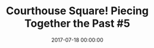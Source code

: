 ---
_schema: default
title: 'Courthouse Square! Piecing Together the Past #5'
link: https://www.geocaching.com/geocache/GC73RQ1_courthouse-square-piecing-together-the-past-5
owner: STEARanger
date: 2017-07-18 00:00:00
log_type: Found it
display_coords: N 41° 24.500' W 075° 39.654'
latitude: '41.408333'
longitude: '-75.660900'
first_stage: false
bogus: false
zhanna_log:  >-
  Hi STEARanger!


  On today’s walk I wandered over to Courthouse Square to continue my hunt for the puzzle pieces in this series. The coordinates weren’t of much help here, so I admit to using the hint, which made this a pretty easy find. Retrieving the cache container required stealth since the area was so busy this afternoon. Everything is in good condition. Thanks for the hunt!


  Zhanna
post_id: 10819
---